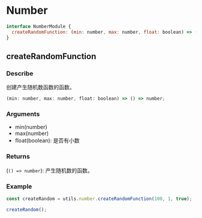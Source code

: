 # Number
```js
interface NumberModule {
  createRandomFunction: (min: number, max: number, float: boolean) => () => number;
}
```

## createRandomFunction
### Describe
创建产生随机数函数的函数。
```js
(min: number, max: number, float: boolean) => () => number;
```

### Arguments
  - min(number)
  - max(number)
  - float(boolean): 是否有小数

### Returns
(```() => number```): 产生随机数的函数。

### Example
```js
const createRandom = utils.number.createRandomFunction(100, 1, true);

createRandom();
```